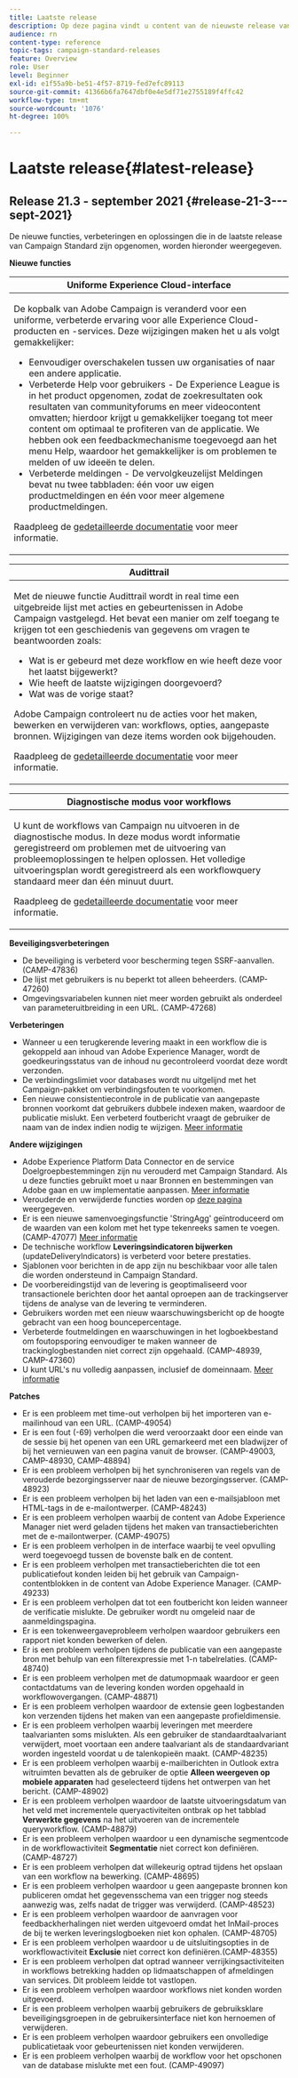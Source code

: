 ```yaml
---
title: Laatste release
description: Op deze pagina vindt u content van de nieuwste release van Campaign Standard
audience: rn
content-type: reference
topic-tags: campaign-standard-releases
feature: Overview
role: User
level: Beginner
exl-id: e1f55a9b-be51-4f57-8719-fed7efc89113
source-git-commit: 41366b6fa7647dbf0e4e5df71e2755189f4ffc42
workflow-type: tm+mt
source-wordcount: '1076'
ht-degree: 100%

---
```



# Laatste release{#latest-release}

## Release 21.3 - september 2021 {#release-21-3---sept-2021}

De nieuwe functies, verbeteringen en oplossingen die in de laatste release van Campaign Standard zijn opgenomen, worden hieronder weergegeven.

**Nieuwe functies**


<table> 
<thead> 
<tr> 
<th> <strong>Uniforme Experience Cloud-interface</strong><br /> </th> 
</tr> 
</thead> 
<tbody> 
<tr> 
<td>
<p>De kopbalk van Adobe Campaign is veranderd voor een uniforme, verbeterde ervaring voor alle Experience Cloud-producten en -services. Deze wijzigingen maken het u als volgt gemakkelijker:</p>
<ul>
<li>Eenvoudiger overschakelen tussen uw organisaties of naar een andere applicatie.</li>
<li>Verbeterde Help voor gebruikers - De Experience League is in het product opgenomen, zodat de zoekresultaten ook resultaten van communityforums en meer videocontent omvatten; hierdoor krijgt u gemakkelijker toegang tot meer content om optimaal te profiteren van de applicatie. We hebben ook een feedbackmechanisme toegevoegd aan het menu Help, waardoor het gemakkelijker is om problemen te melden of uw ideeën te delen.</li>
<li>Verbeterde meldingen - De vervolgkeuzelijst Meldingen bevat nu twee tabbladen: één voor uw eigen productmeldingen en één voor meer algemene productmeldingen.</li>
</ul>
<p>Raadpleeg de <a href="../../start/using/interface-description.md#top-bar">gedetailleerde documentatie</a> voor meer informatie.
</p>
</td> 
</tr> 
</tbody> 
</table>

<table> 
<thead> 
<tr> 
<th> <strong>Audittrail</strong><br /> </th> 
</tr> 
</thead> 
<tbody> 
<tr> 
<td>
<p>Met de nieuwe functie Audittrail wordt in real time een uitgebreide lijst met acties en gebeurtenissen in Adobe Campaign vastgelegd. Het bevat een manier om zelf toegang te krijgen tot een geschiedenis van gegevens om vragen te beantwoorden zoals:</p>
<ul>
<li>Wat is er gebeurd met deze workflow en wie heeft deze voor het laatst bijgewerkt?</li>
<li>Wie heeft de laatste wijzigingen doorgevoerd?</li>
<li>Wat was de vorige staat?</li>
</ul>
<p>Adobe Campaign controleert nu de acties voor het maken, bewerken en verwijderen van: workflows, opties, aangepaste bronnen. Wijzigingen van deze items worden ook bijgehouden.</p>
<p>Raadpleeg de <a href="../../administration/using/audit.md">gedetailleerde documentatie</a> voor meer informatie.</p>
</td> 
</tr> 
</tbody> 
</table>


<table> 
<thead> 
<tr> 
<th> <strong>Diagnostische modus voor workflows</strong><br /> </th> 
</tr> 
</thead> 
<tbody> 
<tr> 
<td>
<p>U kunt de workflows van Campaign nu uitvoeren in de diagnostische modus. In deze modus wordt informatie geregistreerd om problemen met de uitvoering van probleemoplossingen te helpen oplossen. Het volledige uitvoeringsplan wordt geregistreerd als een workflowquery standaard meer dan één minuut duurt.</p>
<p>Raadpleeg de <a href="../../automating/using/managing-execution-options.md">gedetailleerde documentatie</a> voor meer informatie.</p>
</td> 
</tr> 
</tbody> 
</table>

**Beveiligingsverbeteringen**

* De beveiliging is verbeterd voor bescherming tegen SSRF-aanvallen. (CAMP-47836)
* De lijst met gebruikers is nu beperkt tot alleen beheerders. (CAMP-47260)
* Omgevingsvariabelen kunnen niet meer worden gebruikt als onderdeel van parameteruitbreiding in een URL. (CAMP-47268)

**Verbeteringen**

* Wanneer u een terugkerende levering maakt in een workflow die is gekoppeld aan inhoud van Adobe Experience Manager, wordt de goedkeuringsstatus van de inhoud nu gecontroleerd voordat deze wordt verzonden.
* De verbindingslimiet voor databases wordt nu uitgelijnd met het Campaign-pakket om verbindingsfouten te voorkomen.
* Een nieuwe consistentiecontrole in de publicatie van aangepaste bronnen voorkomt dat gebruikers dubbele indexen maken, waardoor de publicatie mislukt. Een verbeterd foutbericht vraagt de gebruiker de naam van de index indien nodig te wijzigen. [Meer informatie](../../developing/using/updating-the-database-structure.md#publishing-a-custom-resource)

**Andere wijzigingen**

* Adobe Experience Platform Data Connector en de service Doelgroepbestemmingen zijn nu verouderd met Campaign Standard. Als u deze functies gebruikt moet u naar Bronnen en bestemmingen van Adobe gaan en uw implementatie aanpassen. [Meer informatie](../../integrating/using/get-started-sources-destinations.md)
* Verouderde en verwijderde functies worden op [deze pagina](deprecated-features.md) weergegeven.
* Er is een nieuwe samenvoegingsfunctie &#39;StringAgg&#39; geïntroduceerd om de waarden van een kolom met het type tekenreeks samen te voegen. (CAMP-47077) [Meer informatie](../../automating/using/list-of-functions.md#aggregates)
* De technische workflow **Leveringsindicatoren bijwerken** (updateDeliveryIndicators) is verbeterd voor betere prestaties.
* Sjablonen voor berichten in de app zijn nu beschikbaar voor alle talen die worden ondersteund in Campaign Standard.
* De voorbereidingstijd van de levering is geoptimaliseerd voor transactionele berichten door het aantal oproepen aan de trackingserver tijdens de analyse van de levering te verminderen.
* Gebruikers worden met een nieuw waarschuwingsbericht op de hoogte gebracht van een hoog bouncepercentage.
* Verbeterde foutmeldingen en waarschuwingen in het logboekbestand om foutopsporing eenvoudiger te maken wanneer de trackinglogbestanden niet correct zijn opgehaald. (CAMP-48939, CAMP-47360)
* U kunt URL&#39;s nu volledig aanpassen, inclusief de domeinnaam. [Meer informatie](../../designing/using/personalization.md#personalizing-urls)

**Patches**

* Er is een probleem met time-out verholpen bij het importeren van e-mailinhoud van een URL. (CAMP-49054)
* Er is een fout (-69) verholpen die werd veroorzaakt door een einde van de sessie bij het openen van een URL gemarkeerd met een bladwijzer of bij het vernieuwen van een pagina vanuit de browser. (CAMP-49003, CAMP-48930, CAMP-48894)
* Er is een probleem verholpen bij het synchroniseren van regels van de verouderde bezorgingsserver naar de nieuwe bezorgingsserver. (CAMP-48923)
* Er is een probleem verholpen bij het laden van een e-mailsjabloon met HTML-tags in de e-mailontwerper. (CAMP-48243)
* Er is een probleem verholpen waarbij de content van Adobe Experience Manager niet werd geladen tijdens het maken van transactieberichten met de e-mailontwerper. (CAMP-49075)
* Er is een probleem verholpen in de interface waarbij te veel opvulling werd toegevoegd tussen de bovenste balk en de content.
* Er is een probleem verholpen met transactieberichten die tot een publicatiefout konden leiden bij het gebruik van Campaign-contentblokken in de content van Adobe Experience Manager. (CAMP-49233)
* Er is een probleem verholpen dat tot een foutbericht kon leiden wanneer de verificatie mislukte. De gebruiker wordt nu omgeleid naar de aanmeldingspagina.
* Er is een tokenweergaveprobleem verholpen waardoor gebruikers een rapport niet konden bewerken of delen.
* Er is een probleem verholpen tijdens de publicatie van een aangepaste bron met behulp van een filterexpressie met 1-n tabelrelaties. (CAMP-48740)
* Er is een probleem verholpen met de datumopmaak waardoor er geen contactdatums van de levering konden worden opgehaald in workflowovergangen. (CAMP-48871)
* Er is een probleem verholpen waardoor de extensie geen logbestanden kon verzenden tijdens het maken van een aangepaste profieldimensie.
* Er is een probleem verholpen waarbij leveringen met meerdere taalvarianten soms mislukten. Als een gebruiker de standaardtaalvariant verwijdert, moet voortaan een andere taalvariant als de standaardvariant worden ingesteld voordat u de talenkopieën maakt. (CAMP-48235)
* Er is een probleem verholpen waarbij e-mailberichten in Outlook extra witruimten bevatten als de gebruiker de optie **Alleen weergeven op mobiele apparaten** had geselecteerd tijdens het ontwerpen van het bericht. (CAMP-48902)
* Er is een probleem verholpen waardoor de laatste uitvoeringsdatum van het veld met incrementele queryactiviteiten ontbrak op het tabblad **Verwerkte gegevens** na het uitvoeren van de incrementele queryworkflow. (CAMP-48879)
* Er is een probleem verholpen waardoor u een dynamische segmentcode in de workflowactiviteit **Segmentatie** niet correct kon definiëren. (CAMP-48727)
* Er is een probleem verholpen dat willekeurig optrad tijdens het opslaan van een workflow na bewerking. (CAMP-48695)
* Er is een probleem verholpen waardoor u geen aangepaste bronnen kon publiceren omdat het gegevensschema van een trigger nog steeds aanwezig was, zelfs nadat de trigger was verwijderd. (CAMP-48523)
* Er is een probleem verholpen waardoor de aanvragen voor feedbackherhalingen niet werden uitgevoerd omdat het InMail-proces de bij te werken leveringslogboeken niet kon ophalen. (CAMP-48705)
* Er is een probleem verholpen waardoor u de uitsluitingsopties in de workflowactiviteit **Exclusie** niet correct kon definiëren.(CAMP-48355)
* Er is een probleem verholpen dat optrad wanneer verrijkingsactiviteiten in workflows betrekking hadden op lidmaatschappen of afmeldingen van services. Dit probleem leidde tot vastlopen.
* Er is een probleem verholpen waardoor workflows niet konden worden uitgevoerd.
* Er is een probleem verholpen waarbij gebruikers de gebruiksklare beveiligingsgroepen in de gebruikersinterface niet kon hernoemen of verwijderen.
* Er is een probleem verholpen waardoor gebruikers een onvolledige publicatietaak voor gebeurtenissen niet konden verwijderen.
* Er is een probleem verholpen waarbij de workflow voor het opschonen van de database mislukte met een fout. (CAMP-49097)

